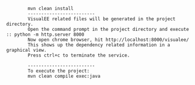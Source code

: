 			mvn clean install
			-------------------------
			VisualEE related files will be generated in the project directory.
			Open the command prompt in the project directory and execute :: python -m http.server 8000
			Now open chrome browser, hit http://localhost:8000/visualee/
			This shows up the dependency related information in a graphical view.
			Press ctrl+c to terminate the service.

			-------------------------
			To execute the project: 
			mvn clean compile exec:java